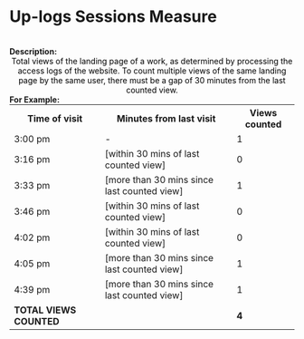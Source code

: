 <style>
@media (min-width: 980px) {
    .md-nav, .md-sidebar {
      display: none!important;
    }
}
</style>

# Up-logs Sessions Measure

<div id="value-display"></div>
<br>
<strong>Description:</strong>
<div class="tile-1" style="text-align:center; color:black">
Total views of the landing page of a work, as determined by processing the access logs of the website. To count multiple views of the same landing page by the same user, there must be a gap of 30 minutes from the last counted view.
</div>

<strong>
For Example:
</strong>

<div style="text-align: center;">
    <table style="margin: 0 auto;">
        <tr>
          <th>Time of visit</th>
          <th>Minutes from last visit</th>
          <th>Views counted</th>
        </tr>
        <tr>
            <td>3:00 pm</td>
            <td>-</td>
            <td>1</td>
        </tr>
        <tr>
            <td>3:16 pm</td>
            <td>[within 30 mins of last counted view]</td>
            <td>0</td>
        </tr>
        <tr>
            <td>3:33 pm</td>
            <td>[more than 30 mins since last counted view]</td>
            <td>1</td>
        </tr>
        <tr>
            <td>3:46 pm</td>
            <td>[within 30 mins of last counted view]</td>
            <td>0</td>
        </tr>
        <tr>
            <td>4:02 pm</td>
            <td>[within 30 mins of last counted view]</td>
            <td>0</td>
        </tr>
        <tr>
            <td>4:05 pm</td>
            <td>[more than 30 mins since last counted view]</td>
            <td>1</td>
        </tr>
        <tr>
            <td>4:39 pm</td>
            <td>[more than 30 mins since last counted view]</td>
            <td>1</td>
        </tr>
        <tr>
            <td><strong>TOTAL VIEWS COUNTED</strong></td>
            <td></td>
            <td><strong>4</strong></td>
        </tr>
    </table>
</div>

<script>
document.getElementById('value-display').innerHTML = `
  <h2><strong>up-logs/sessions/v1</strong></h2></br>
  <strong>Source <span class="tooltip"><i class="fa-solid fa-circle-info"></i> <span class="tooltiptext">Not all platforms use the same parameters to measure the same thing, so it is important to differentiate the platform we are collecting data from.</span></span> :</strong> Ubiquity Press </br>
  <strong>Type <span class="tooltip"><i class="fa-solid fa-circle-info"></i> <span class="tooltiptext">Not all measures represent the same event, some platforms report the number of people who accessed a publication (e.g. users, session), others the number of times a resource was seen (e.g. views). For clarity, each of the measures described here will include its type.</span></span> :</strong> sessions</br>
  <strong>Version <span class="tooltip"><i class="fa-solid fa-circle-info"></i> <span class="tooltiptext">Data providers and/or collectors may want to modify their definition of e.g. a view or a session. In order to ensure changes in these definitions are differentiated, we use versioning.</span></span> :</strong> 1
`;
</script>
